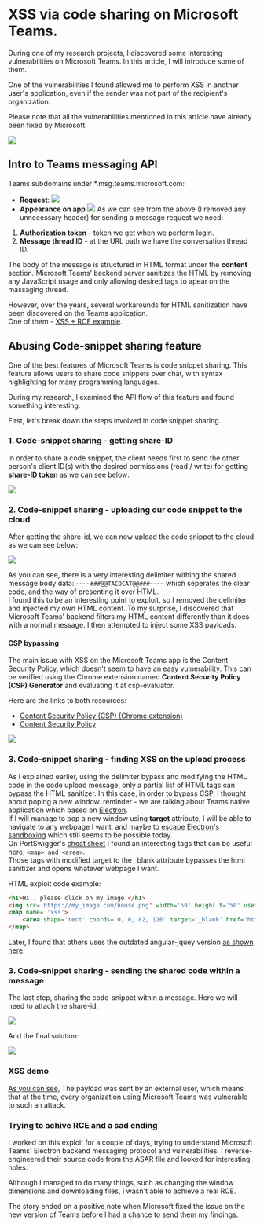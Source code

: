 # XSS via code sharing on Microsoft Teams.

During one of my research projects, I discovered some interesting vulnerabilities on Microsoft Teams. In this article, I will introduce some of them.

One of the vulnerabilities I found allowed me to perform XSS in another user's application, even if the sender was not part of the recipient's organization.

Please note that all the vulnerabilities mentioned in this article have already been fixed by Microsoft.
<p></p><img src="imgs/xss_demo.gif">

## Intro to Teams messaging API

Teams subdomains under *.msg.teams.microsoft.com:
- **Request**:
<img src="imgs/simple_msg_req.png"></img>   
- **Appearance on app**
<img src="imgs/simple_msg_res.png"></img>
As we can see from the above (I removed any unnecessary header) for sending a message request we need:
1. **Authorization token** - token we get when we perform login.
2. **Message thread ID** - at the URL path we have the conversation thread ID.
   
The body of the message is structured in HTML format under the **content** section. Microsoft Teams' backend server sanitizes the HTML by removing any JavaScript usage and only allowing desired tags to apear on the massaging thread.

However, over the years, several workarounds for HTML sanitization have been discovered on the Teams application.  
One of them - [XSS + RCE example](https://github.com/oskarsve/ms-teams-rce/blob/main/README.md).  

## Abusing Code-snippet sharing feature

One of the best features of Microsoft Teams is code snippet sharing. This feature allows users to share code snippets over chat, with syntax highlighting for many programming languages.

During my research, I examined the API flow of this feature and found something interesting.

First, let's break down the steps involved in code snippet sharing.

### 1. Code-snippet sharing - getting share-ID

In order to share a code snippet, the client needs first to send the other person's client ID(s) with the desired permissions (read / write) for getting **share-ID token** as we can see below:  

<img src="imgs/getting_share_id.png"></img>
   
### 2. Code-snippet sharing - uploading our code snippet to the cloud

After getting the share-id, we can now upload the code snippet to the cloud as we can see below:  

<img src="imgs/code_share.png"></img>
    
As you can see, there is a very interesting delimiter withing the shared message body data: ```~~~~###@@TACOCAT@@###~~~~``` which seperates the clear code, and the way of presenting it over HTML.  
I found this to be an interesting point to exploit, so I removed the delimiter and injected my own HTML content.
To my surprise, I discovered that Microsoft Teams' backend filters my HTML content differently than it does with a normal message. I then attempted to inject some XSS payloads.  

#### CSP bypassing
The main issue with XSS on the Microsoft Teams app is the Content Security Policy, which doesn't seem to have an easy vulnerability. This can be verified using the Chrome extension named **Content Security Policy (CSP) Generator** and evaluating it at csp-evaluator.

Here are the links to both resources:

- [Content Security Policy (CSP) (Chrome extension)](https://chrome.google.com/webstore/detail/content-security-policy-c/ahlnecfloencbkpfnpljbojmjkfgnmdc)
- [Content Security Policy](https://developer.mozilla.org/en-US/docs/Web/HTTP/CSP) 
  
<img src="imgs/scp_list.png"></img>

### 3. Code-snippet sharing - finding XSS on the upload process

As I explained earlier, using the delimiter bypass and modifying the HTML code in the code upload message, only a partial list of HTML tags can bypass the HTML sanitizer.
In this case, in order to bypass CSP, I thought about poping a new window. reminder - we are talking about Teams native application which based on [Electron](https://www.electronjs.org/).  
If I will manage to pop a new window using **target** attribute, I will be able to navigate to any webpage I want, and maybe to [escape Electron's sandboxing](https://book.hacktricks.xyz/network-services-pentesting/pentesting-web/xss-to-rce-electron-desktop-apps) which still seems to be possible today.  
On PortSwigger's [cheat sheet](https://portswigger.net/web-security/cross-site-scripting/cheat-sheet#set-windowname-via-usemap-attribute-in-a-img-tag) I found an interesting tags that can be useful here, ```<map> and <area>```.  
Those tags with modified target to the _blank attribute bypasses the html sanitizer and opens whatever webpage I want. 

HTML exploit code example:  
```HTML
<h1>Hi.. please click on my image:</h1>
<img src= https://my_image.com/house.png' width='50' heighl t='50' usemap='#xss'>
<map name= 'xss'>
    <area shape='rect' coords='0, 0, 82, 126' target='_blank' href='http://my_malicious_domain.com'>
</map>
```

Later, I found that others uses the outdated angular-jquey version [as shown here](https://medium.com/@numanturle/microsoft-teams-stored-xss-bypass-csp-8b4a7f5fccbf#:~:text=The%20angular%20version%20I%20saw%20was%20outdated%20(%201.5.14%20).%20I%20knew%20now%20that%20I%20could%20pass%20the%20CSP%20with%20this%20version%E2%80%99s%20vulnerabilities%2C%20which%20started%20my%20journey%20on%20some%20local%20tests.%20Later%2C%20I%20saw%20that%20I%20was%20able%20to%20receive%20alerts%20successfully).

### 3. Code-snippet sharing - sending the shared code within a message
The last step, sharing the code-snippet within a message.
Here we will need to attach the share-id.  

<img src="imgs/sending_shared_code.png"></img>
  
And the final solution:  

<img src="imgs/shared_code_res.png"></img>

### XSS demo
[As you can see](imgs/xss_demo.gif), The payload was sent by an external user, which means that at the time, every organization using Microsoft Teams was vulnerable to such an attack.  

### Trying to achive RCE and a sad ending

I worked on this exploit for a couple of days, trying to understand Microsoft Teams' Electron backend messaging protocol and vulnerabilities. I reverse-engineered their source code from the ASAR file and looked for interesting holes.

Although I managed to do many things, such as changing the window dimensions and downloading files, I wasn't able to achieve a real RCE.

The story ended on a positive note when Microsoft fixed the issue on the new version of Teams before I had a chance to send them my findings.
